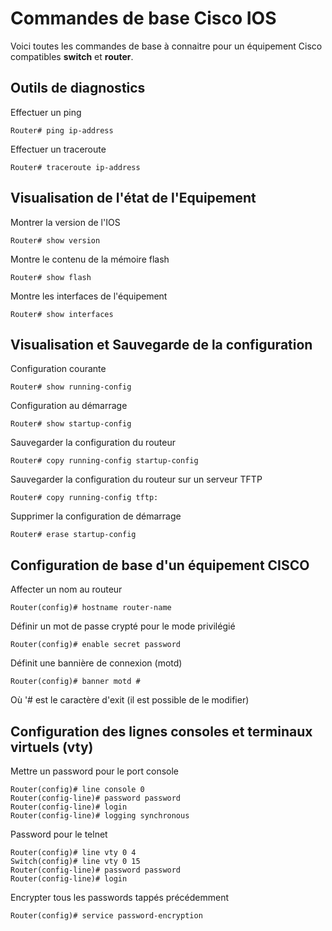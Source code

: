 # Commandes de base Cisco IOS

Voici toutes les commandes de base à connaitre pour un équipement Cisco
compatibles **switch** et **router**.

## Outils de diagnostics

Effectuer un ping

    Router# ping ip-address

Effectuer un traceroute

    Router# traceroute ip-address

## Visualisation de l'état de l'Equipement

Montrer la version de l'IOS

    Router# show version

Montre le contenu de la mémoire flash

    Router# show flash

Montre les interfaces de l'équipement

    Router# show interfaces

## Visualisation et Sauvegarde de la configuration

Configuration courante

    Router# show running-config

Configuration au démarrage

    Router# show startup-config

Sauvegarder la configuration du routeur

    Router# copy running-config startup-config

Sauvegarder la configuration du routeur sur un serveur TFTP

    Router# copy running-config tftp:

Supprimer la configuration de démarrage

    Router# erase startup-config

## Configuration de base d'un équipement CISCO

Affecter un nom au routeur

    Router(config)# hostname router-name

Définir un mot de passe crypté pour le mode privilégié

    Router(config)# enable secret password

Définit une bannière de connexion (motd)

    Router(config)# banner motd #

Où '# est le caractère d'exit (il est possible de le modifier)

## Configuration des lignes consoles et terminaux virtuels (vty)

Mettre un password pour le port console

    Router(config)# line console 0
    Router(config-line)# password password
    Router(config-line)# login
    Router(config-line)# logging synchronous

Password pour le telnet

    Router(config)# line vty 0 4
    Switch(config)# line vty 0 15
    Router(config-line)# password password
    Router(config-line)# login

Encrypter tous les passwords tappés précédemment

    Router(config)# service password-encryption
